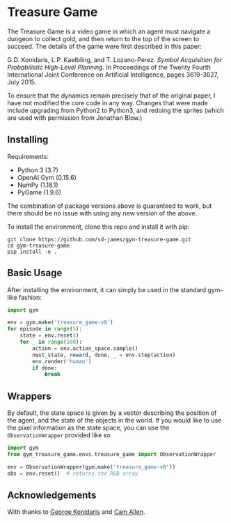 # Treasure Game

The Treasure Game is a video game in which an agent must navigate a dungeon to collect gold,
and then return to the top of the screen to succeed. The details of the game were first described in this paper: 

G.D. Konidaris, L.P. Kaelbling, and T. Lozano-Perez. *Symbol Acquisition for Probabilistic High-Level Planning*. In Proceedings of the Twenty Fourth International Joint Conference on Artificial Intelligence, pages 3619-3627, July 2015.

To ensure that the dynamics remain precisely that of the original paper, I have not modified the core code in any way. 
Changes that were made include upgrading from Python2 to Python3, and redoing the sprites (which are used with permission 
from Jonathan Blow.)


## Installing

Requirements:
- Python 3 (3.7)
- OpenAI Gym (0.15.6)
- NumPy (1.18.1)
- PyGame (1.9.6)

The combination of package versions above is guaranteed to work, but there should be no issue with using any new version
of the above.

To install the environment, clone this repo and install it with pip:

```
git clone https://github.com/sd-james/gym-treasure-game.git
cd gym-treasure-game
pip install -e .
```

## Basic Usage

After installing the environment, it can simply be used in the standard gym-like fashion:

```python
import gym

env = gym.make('treasure_game-v0')
for episode in range(5):
    state = env.reset()
    for _ in range(100):
        action = env.action_space.sample()
        next_state, reward, done, _ = env.step(action)
        env.render('human')
        if done:
            break
```

## Wrappers

By default, the state space is given by a vector describing the position of the agent, and the state of the objects in the world. If you would like to use the pixel information as the state space, you can use the `ObservationWrapper` provided like so 

```python
import gym
from gym_treasure_game.envs.treasure_game import ObservationWrapper

env = ObservationWrapper(gym.make('treasure_game-v0'))
obs = env.reset()  # returns the RGB array
```

## Acknowledgements

With thanks to [George Konidaris](http://cs.brown.edu/people/gdk) and [Cam Allen](http://camallen.net/).
